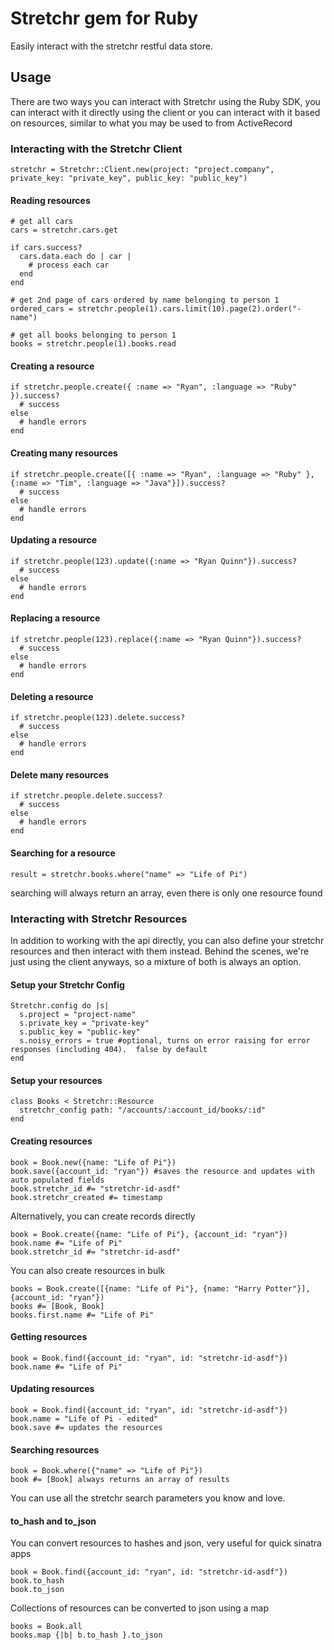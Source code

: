 # Stretchr gem for Ruby

Easily interact with the stretchr restful data store.

## Usage

There are two ways you can interact with Stretchr using the Ruby SDK, you can interact with it directly using the client or you can interact with it based on resources, similar to what you may be used to from ActiveRecord

### Interacting with the Stretchr Client

    stretchr = Stretchr::Client.new(project: "project.company", private_key: "private_key", public_key: "public_key")

#### Reading resources

    # get all cars
    cars = stretchr.cars.get

    if cars.success?
      cars.data.each do | car |
        # process each car
      end
    end

    # get 2nd page of cars ordered by name belonging to person 1
    ordered_cars = stretchr.people(1).cars.limit(10).page(2).order("-name")

    # get all books belonging to person 1
    books = stretchr.people(1).books.read

#### Creating a resource

    if stretchr.people.create({ :name => "Ryan", :language => "Ruby" }).success?
      # success
    else
      # handle errors
    end

#### Creating many resources
    if stretchr.people.create([{ :name => "Ryan", :language => "Ruby" }, {:name => "Tim", :language => "Java"}]).success?
      # success
    else
      # handle errors
    end


#### Updating a resource

    if stretchr.people(123).update({:name => "Ryan Quinn"}).success?
      # success
    else
      # handle errors
    end

#### Replacing a resource

    if stretchr.people(123).replace({:name => "Ryan Quinn"}).success?
      # success
    else
      # handle errors
    end

#### Deleting a resource

    if stretchr.people(123).delete.success?
      # success
    else
      # handle errors
    end

#### Delete many resources

    if stretchr.people.delete.success?
      # success
    else
      # handle errors
    end

#### Searching for a resource
    result = stretchr.books.where("name" => "Life of Pi")
searching will always return an array, even there is only one resource found

### Interacting with Stretchr Resources
In addition to working with the api directly, you can also define your stretchr resources and then interact with them instead.  Behind the scenes, we're just using the client anyways, so a mixture of both is always an option.

#### Setup your Stretchr Config

    Stretchr.config do |s|
      s.project = "project-name"
      s.private_key = "private-key"
      s.public_key = "public-key"
      s.noisy_errors = true #optional, turns on error raising for error responses (including 404).  false by default
    end

#### Setup your resources
    class Books < Stretchr::Resource
      stretchr_config path: "/accounts/:account_id/books/:id"
    end

#### Creating resources
    book = Book.new({name: "Life of Pi"})
    book.save({account_id: "ryan"}) #saves the resource and updates with auto populated fields
    book.stretchr_id #= "stretchr-id-asdf"
    book.stretchr_created #= timestamp

Alternatively, you can create records directly

    book = Book.create({name: "Life of Pi"}, {account_id: "ryan"})
    book.name #= "Life of Pi"
    book.stretchr_id #= "stretchr-id-asdf"

You can also create resources in bulk

    books = Book.create([{name: "Life of Pi"}, {name: "Harry Potter"}], {account_id: "ryan"})
    books #= [Book, Book]
    books.first.name #= "Life of Pi"

#### Getting resources
    book = Book.find({account_id: "ryan", id: "stretchr-id-asdf"})
    book.name #= "Life of Pi"

#### Updating resources
    book = Book.find({account_id: "ryan", id: "stretchr-id-asdf"})
    book.name = "Life of Pi - edited"
    book.save #= updates the resources

#### Searching resources
    book = Book.where({"name" => "Life of Pi"})
    book #= [Book] always returns an array of results
You can use all the stretchr search parameters you know and love.

#### to_hash and to_json
You can convert resources to hashes and json, very useful for quick sinatra apps

    book = Book.find({account_id: "ryan", id: "stretchr-id-asdf"})
    book.to_hash
    book.to_json

Collections of resources can be converted to json using a map

    books = Book.all
    books.map {|b| b.to_hash }.to_json






